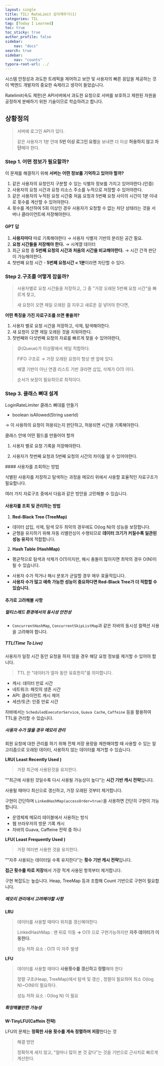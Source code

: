 ```yaml
---
layout: single
title: TIL) RateLimit 감각깨우기(1)
categories: TIL
tag: [Today I Learned]
toc: true
toc_sticky: true
author_profile: false
sidebar:
    nav: "docs"
search: true
sidebar:
    nav: "counts"
typora-root-url: ../
---
```


시스템 안정성과 과도한 트레픽을 제어하고 보안 및 사용자의 빠른 응답을 제공하는 것이 백엔드 개발자의 중요한 숙제라고 생각이 들었습니다.

Ratelimit(속도 제한)은 API서버에서 과도한 요청으로 서버를 보호하고 제한된 자원을 공정하게 분배하기 위한 기술이므로 학습하려고 합니다.

## 상황정의

> 서버에 로그인 API가 있다.
>
> 같은 사용자가 1분 안에 **5번 이상 로그인 요청**을 보내면 더 이상 **허용하지 않고 차단**해야 한다.



### Step 1. 어떤 정보가 필요할까?

이 문제를 해결하기 위해 **서버는 어떤 정보를 기억하고 있어야 할까?**

1. 같은 사용자의 요청인지 구분할 수 있는 식별자 정보를 가지고 있어야한다.(인증)
2. 사용자의 요청 시간과 요청 리소스 주소를 누적으로 저장할 수 있어야한다.
3. 같은 사용자의 누적된 요청 시간중 처음 요청과 5번째 요청 사이의 시간이 1분 이내로 횟수를 계산할 수 있어야한다.
4. 횟수를 계산하여 5회 이상인 경우 사용자가 요청할 수 없는 차단 상태라는 것을 서버나 클라이언트에 저장해야한다.



#### GPT 답

1. **사용자마다** 따로 기록해야한다 → 사용자 식별자 기반의 분리된 공간 필요.
2. **요청 시간들을 저장해야 한다.** → 시계열 데이터
3. 최근 요청 중 **5번째 요청의 시간과 처음의 시간을 비교해야한다.** → 시간 간격 판단이 가능해야한다.
4. 첫번째 요청 시간 - **5번째 요청시간 < 1분**이라면 차단할 수 있다.



### Step 2.구조를 어떻게 잡을까?

> 사용자별로 요청 시간들을 저장하고, 그 중 "가장 오래된 5번째 요청 시간"을 빠르게 찾고,
>
> 새 요청이 오면 제일 오래된 걸 지우고 새로운 걸 넣어야 한다면,

**어떤 특징을 가진 자료구조를 쓰면 좋을까?**

1. 사용자 별로 요청 시간을 저장하고, 삭제, 탐색해야한다.
2. 새 요청이 오면 제일 오래된 것을 지워야한다.
3. 첫번째와 다섯번째 요청의 자료를 빠르게 찾을 수 있어야한다,

> 큐(Queue)가 이상황에서 제일 적합하다.
>
> FIFO 구조로 → 가장 오래된 요청이 항상 맨 앞에 있다.
>
> 배열 기반이 아닌 연결 리스트 기반 큐라면 삽입, 삭제가 O(1) 이다.
>
> 순서가 보장이 필요하므로 최적이다.



### Step 3. 클래스 뼈대 설계

LoginRateLimiter 클래스 뼈대를 만들기

+ boolean isAllowed(String userId)

→ 이 사용하의 요청이 허용되는지 판단하고, 허용되면 시간을 기록해야한다.

클래스 안에 어떤 필드를 만들어야 할까

1. 사용자 별로 요청 기록을 저장해야한다.

2. 사용자가 첫번째 요청과 5번째 요청의 시간의 차이를 알 수 있어야한다.



\#### 사용자를 조회하는 방법



식별된 사용자를 저장하고 탐색하는 과정을 메모리 위에서 사용할 효율적인 자료구조가 필요합니다.



여러 가지 자료구조 중에서 다음과 같은 방안을 고민해볼 수 있습니다.



#### 사용자를 조회 및 관리하는 방법


1. **Red-Black Tree (TreeMap)**
  - 데이터 삽입, 삭제, 탐색 모두 최악의 경우에도 O(log N)의 성능을 보장합니다.
  - 균형을 유지하기 위해 자동 리밸런싱이 수행되므로 **데이터 크기가 커질수록 일관된 성능 유지**에 적합합니다.


2. **Hash Table (HashMap)**

+ 평균적으로 탐색과 삭제가 O(1)이지만, 해시 충돌이 많아지면 최악의 경우 O(N)이 될 수 있습니다.

- 사용자 수가 적거나 해시 분포가 균일할 경우 매우 효율적입니다.
- **사용자 수가 많고 예측 가능한 성능이 중요하다면 Red-Black Tree가 더 적합할 수 있습니다.**



#### 추가로 고려해볼 사항
##### **멀티스레드 환경에서의 동시성 안전성**

 - `ConcurrentHashMap`, `ConcurrentSkipListMap`과 같은 자바의 동시성 컬렉션 사용을 고려해야 합니다.



##### **TTL(Time To Live)**

사용자가 일정 시간 동안 요청을 하지 않을 경우 해당 요청 정보를 제거할 수 있어야 합니다.

> TTL 은 "데이터가 얼마 동안 유효한지"를 의미합니다.

  - 캐시: 데이터 만료 시간
  - 네트워크: 패킷의 생존 시간
  - API: 클라이언트 캐시 제어
  - 세션/토큰: 인증 만료 시간

자바에서는 `ScheduledExecutorService`, `Guava Cache`, `Caffeine` 등을 활용하여 TTL을 관리할 수 있습니다.



##### **사용자 수가 많을 경우 메모리 관리**

회원 요청에 대한 관리를 하기 위해 전체 저장 용량을 제한해야할 때 사용할 수 있는 알고리즘으로 오래된 데이터, 사용하지 않는 데이터를 제거할 수 있습니다.

**LRU( Least Recently Used )**

> 가장 최근에 사용된것을 유지한다.

""최근에 사용된 것일수록 다시 사용될 가능성이 높다"는 **시간 기반 캐시 전략**입니다.

사용될 때마다 최신으로 갱신하고, 가장 오래된 것부터 제거합니다.

구현이 간단하며 `LinkedHashMap(accessOrder=true)`을 사용하면 간단히 구현이 가능합니다.

+ 운영체제 메모리 테이블에서 사용하는 방식
+ 웹 브라우저의 방문 기록 캐시
+ 자바의 Guava, Caffeine 전략 중 하나



**LFU( Least Frequently Used )**

> 가장 여러번 사용한 것을 유지한다.

""자주 사용되는 데이터일 수록 유지한다"는 **횟수 기반 캐시 전략**입니다.

**접근 횟수를 따로 저장**해서 가장 적게 사용된 항목부터 제거합니다.

구현 복잡도는 높습니다. Heap, TreeMap 등과 조합해 Count 기반으로 구현이 필요합니다.



##### 메모리 관리에서 고려해야할 사항

**LRU**

> 데이터를 사용할 때마다 위치를 갱신해야한다.
>
> LinkedHashMap : 맨 뒤로 이동 **→** O(1) 으로 구현가능하지만 **자주 데이터가 이동한다.**
>
> 성능 저하 요소 :  O(1) 이 자주 발생

**LFU**

> 데이터를 사용할 때마다 **사용횟수를 갱신하고 정렬**해야 한다
>
> 정렬 구조(Heap, TreeMap)에서 탐색 및 갱신 , 정렬이 필요하여 최소 O(log N)~O(N)이 필요하다.
>
> 성능 저하 요소 :  O(log N) 이 필요



##### 확장해볼만한 가능성

**W-TinyLFU(Caffein 전략)**

LFU의 문제는 **정확한 사용 횟수를 계속 정렬하며 저장**한다는 것

> 해결 방안
>
> 정확하게 세지 않고, "얼마나 많이 본 것 같다"는 것을 기반으로 근사치로 빠르게 계산한다.

